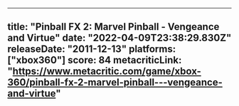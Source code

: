 
---
title: "Pinball FX 2: Marvel Pinball - Vengeance and Virtue"
date: "2022-04-09T23:38:29.830Z"
releaseDate: "2011-12-13"
platforms: ["xbox360"]
score: 84
metacriticLink: "https://www.metacritic.com/game/xbox-360/pinball-fx-2-marvel-pinball---vengeance-and-virtue"
---
